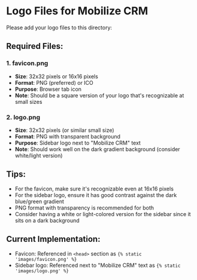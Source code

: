 # Logo Files for Mobilize CRM

Please add your logo files to this directory:

## Required Files:

### 1. favicon.png
- **Size**: 32x32 pixels or 16x16 pixels
- **Format**: PNG (preferred) or ICO
- **Purpose**: Browser tab icon
- **Note**: Should be a square version of your logo that's recognizable at small sizes

### 2. logo.png
- **Size**: 32x32 pixels (or similar small size)
- **Format**: PNG with transparent background
- **Purpose**: Sidebar logo next to "Mobilize CRM" text
- **Note**: Should work well on the dark gradient background (consider white/light version)

## Tips:
- For the favicon, make sure it's recognizable even at 16x16 pixels
- For the sidebar logo, ensure it has good contrast against the dark blue/green gradient
- PNG format with transparency is recommended for both
- Consider having a white or light-colored version for the sidebar since it sits on a dark background

## Current Implementation:
- Favicon: Referenced in `<head>` section as `{% static 'images/favicon.png' %}`
- Sidebar logo: Referenced next to "Mobilize CRM" text as `{% static 'images/logo.png' %}`